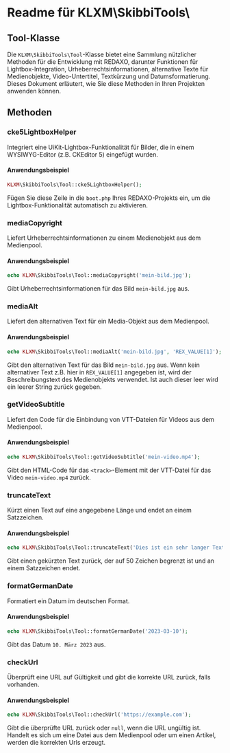 # Readme für KLXM\SkibbiTools\


## Tool-Klasse
Die `KLXM\SkibbiTools\Tool`-Klasse bietet eine Sammlung nützlicher Methoden für die Entwicklung mit REDAXO, darunter Funktionen für Lightbox-Integration, Urheberrechtsinformationen, alternative Texte für Medienobjekte, Video-Untertitel, Textkürzung und Datumsformatierung. Dieses Dokument erläutert, wie Sie diese Methoden in Ihren Projekten anwenden können.

## Methoden

### cke5LightboxHelper

Integriert eine UiKit-Lightbox-Funktionalität für Bilder, die in einem WYSIWYG-Editor (z.B. CKEditor 5) eingefügt wurden.

#### Anwendungsbeispiel

```php
KLXM\SkibbiTools\Tool::cke5LightboxHelper();
```

Fügen Sie diese Zeile in die `boot.php` Ihres REDAXO-Projekts ein, um die Lightbox-Funktionalität automatisch zu aktivieren.

### mediaCopyright

Liefert Urheberrechtsinformationen zu einem Medienobjekt aus dem Medienpool.

#### Anwendungsbeispiel

```php
echo KLXM\SkibbiTools\Tool::mediaCopyright('mein-bild.jpg');
```

Gibt Urheberrechtsinformationen für das Bild `mein-bild.jpg` aus.

### mediaAlt

Liefert den alternativen Text für ein Media-Objekt aus dem Medienpool.

#### Anwendungsbeispiel

```php
echo KLXM\SkibbiTools\Tool::mediaAlt('mein-bild.jpg', 'REX_VALUE[1]');
```

Gibt den alternativen Text für das Bild `mein-bild.jpg` aus. Wenn kein alternativer Text z.B. hier in `REX_VALUE[1]` angegeben ist, wird der Beschreibungstext des Medienobjekts verwendet. Ist auch dieser leer wird ein leerer String zurück gegeben. 

### getVideoSubtitle

Liefert den Code für die Einbindung von VTT-Dateien für Videos aus dem Medienpool.

#### Anwendungsbeispiel

```php
echo KLXM\SkibbiTools\Tool::getVideoSubtitle('mein-video.mp4');
```

Gibt den HTML-Code für das `<track>`-Element mit der VTT-Datei für das Video `mein-video.mp4` zurück.

### truncateText

Kürzt einen Text auf eine angegebene Länge und endet an einem Satzzeichen.

#### Anwendungsbeispiel

```php
echo KLXM\SkibbiTools\Tool::truncateText('Dies ist ein sehr langer Text, der gekürzt werden soll.', 50);
```

Gibt einen gekürzten Text zurück, der auf 50 Zeichen begrenzt ist und an einem Satzzeichen endet.

### formatGermanDate

Formatiert ein Datum im deutschen Format.

#### Anwendungsbeispiel

```php
echo KLXM\SkibbiTools\Tool::formatGermanDate('2023-03-10');
```

Gibt das Datum `10. März 2023` aus.

### checkUrl

Überprüft eine URL auf Gültigkeit und gibt die korrekte URL zurück, falls vorhanden.

#### Anwendungsbeispiel

```php
echo KLXM\SkibbiTools\Tool::checkUrl('https://example.com');
```

Gibt die überprüfte URL zurück oder `null`, wenn die URL ungültig ist. Handelt es sich um eine Datei aus dem Medienpool oder um einen Artikel, werden die korrekten Urls erzeugt. 
